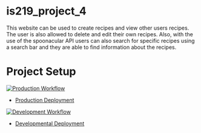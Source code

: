 # is219_project_4

This website can be used to create recipes and view other users recipes. The user is also allowed to delete and edit their own recipes. Also, with the use of the spoonacular API
users can also search for specific recipes using a search bar and they are able to find information about the recipes.

# Project Setup


[![Production Workflow](https://github.com/samaraaugust/project4-is219/actions/workflows/prod.yml/badge.svg)](https://github.com/samaraaugust/project4-is219/actions/workflows/prod.yml)

* [Production Deployment](https://project4-is219-prod.herokuapp.com/)


[![Development Workflow](https://github.com/samaraaugust/project4-is219/actions/workflows/dev.yml/badge.svg)](https://github.com/samaraaugust/project4-is219/actions/workflows/dev.yml)

* [Developmental Deployment](https://project4-is219-dev.herokuapp.com/)
